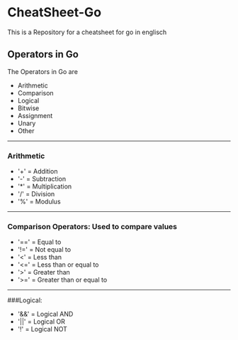 # CheatSheet-Go
This is a Repository for a cheatsheet for go in englisch
## Operators in Go
The Operators in Go are 
- Arithmetic
- Comparison
- Logical
- Bitwise
- Assignment
- Unary
- Other
---
### Arithmetic 
+ '+' = Addition
+ '-' = Subtraction
+ '*' = Multiplication
+ '/' = Division
+ '%' = Modulus
---
### Comparison Operators: Used to compare values
+ '==' = Equal to
+ '!=' = Not equal to
+ '<' = Less than
+ '<=' = Less than or equal to
+ '>' = Greater than
+ '>=' = Greater than or equal to
---
###Logical:
+ '&&' = Logical AND
+ '||' = Logical OR
+ '!' = Logical NOT



